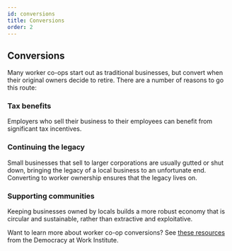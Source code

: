 ```yaml
---
id: conversions
title: Conversions
order: 2
---
```


## Conversions

Many worker co-ops start out as traditional businesses, but convert when their original owners decide to retire. There are a number of reasons to go this route:

### Tax benefits
Employers who sell their business to their employees can benefit from significant tax incentives.

### Continuing the legacy
Small businesses that sell to larger corporations are usually gutted or shut down, bringing the legacy of a local business to an unfortunate end. Converting to worker ownership ensures that the legacy lives on.

### Supporting communities
Keeping businesses owned by locals builds a more robust economy that is circular and sustainable, rather than extractive and exploitative.

Want to learn more about worker co-op conversions? See [these resources](https://institute.coop/tools/for-worker-coops/conversions) from the Democracy at Work Institute.
